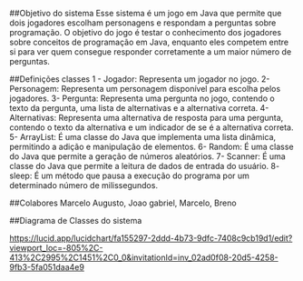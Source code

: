 ##Objetivo do sistema
Esse sistema é um jogo em Java que permite que dois jogadores escolham personagens e respondam a perguntas sobre programação. O objetivo do jogo é testar o conhecimento dos jogadores sobre conceitos de programação em Java, enquanto eles competem entre si para ver quem consegue responder corretamente a um maior número de perguntas.

##Definições classes
1 - Jogador: Representa um jogador no jogo. 2- Personagem: Representa um personagem disponível para escolha pelos jogadores. 3- Pergunta: Representa uma pergunta no jogo, contendo o texto da pergunta, uma lista de alternativas e a alternativa correta. 4- Alternativas: Representa uma alternativa de resposta para uma pergunta, contendo o texto da alternativa e um indicador de se é a alternativa correta. 5- ArrayList: É uma classe do Java que implementa uma lista dinâmica, permitindo a adição e manipulação de elementos. 6- Random: É uma classe do Java que permite a geração de números aleatórios. 7- Scanner: É uma classe do Java que permite a leitura de dados de entrada do usuário. 8- sleep: É um método que pausa a execução do programa por um determinado número de milissegundos.

##Colabores
Marcelo Augusto, Joao gabriel, Marcelo, Breno

##Diagrama de Classes do sistema

https://lucid.app/lucidchart/fa155297-2ddd-4b73-9dfc-7408c9cb19d1/edit?viewport_loc=-805%2C-413%2C2995%2C1451%2C0_0&invitationId=inv_02ad0f08-20d5-4258-9fb3-5fa051daa4e9
